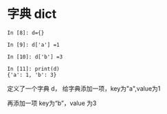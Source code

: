 # 字典 dict

```
In [8]: d={}

In [9]: d['a'] =1

In [10]: d['b'] =3

In [11]: print(d)
{'a': 1, 'b': 3}
```

定义了一个字典 d， 给字典添加一项，key为"a",value为1

再添加一项 key为“b”，value 为3
